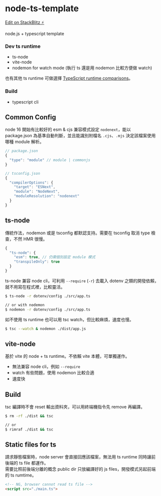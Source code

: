 # node-ts-template

[Edit on StackBlitz ⚡️](https://stackblitz.com/edit/node-utedwa)

node.js + typescript template

### Dev ts runtime

- ts-node
- vite-node
- nodemon for watch mode (執行 ts 還是用 nodemon 比較方便做 watch)

也有其他 ts runtime 可做選擇 [TypeScript runtime comparisons](https://github.com/privatenumber/ts-runtime-comparison)。

### Build

- typescript cli

## Common Config

node 16 開始有比較好的 esm & cjs 兼容模式設定 `nodenext`，能以 package.json 為基準自動判斷，並且能識別附檔名 `.cjs`、`.mjs` 決定該檔案使用哪種 module 解析。

```js
// package.json
{
  "type": "module" // module | commonjs
}
```

```js
// tsconfig.json
{
  "compilerOptions": {
    "target": "ESNext",
    "module": "NodeNext",
    "moduleResolution": "nodenext"
  }
}
```

## ts-node

傳統作法，nodemon 或是 tsconfig 都默認支持。需要在 tsconfig 取消 type 檢查，不然 HMR 很慢。

```js
{
  "ts-node": {
    "esm": true, // 仍需個別設定 module 模式
    "transpileOnly": true
  }
}
```

ts-node 兼容 node cli，可利用 `--require` (`-r`) 去載入 dotenv 之類的開發依賴，就不用寫在程式裡，比較靈活。

```bash
$ ts-node -r dotenv/config ./src/app.ts

// or with nodemon
$ nodemon -r dotenv/config ./src/app.ts
```

如不使用 ts runtime 也可以用 tsc watch，但比較麻煩，速度也慢。

```bash
$ tsc --watch & nodemon ./dist/app.js
```

## vite-node

基於 vite 的 node + ts runtime。不依賴 vite 本體，可單獨運作。

- 無法兼容 node cli，例如 `--require`
- watch 有些問題，使用 nodemon 比較合適
- 速度快

## Build

tsc 編譯時不會 reset 輸出資料夾，可以用終端機指令先 remove 再編譯。

```bash
$ rm -rf ./dist && tsc

// or
$ rimraf ./dist && tsc
```

## Static files for ts

請求靜態檔案時，node server 會直接回應該檔案，無法用 ts runtime 同時讓前後端的 ts file 都運作。<br />
需要比照前後端分離的概念 public dir 只放編譯好的 js files，開發模式另起前端的 ts rumtime。

```html
<!-- NG, browser cannot read ts file -->
<script src="./main.ts">
```
